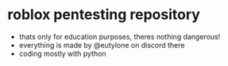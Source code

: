 # roblox pentesting repository
- thats only for education purposes, theres nothing dangerous!
- everything is made by @eutylone on discord there
- coding mostly with python
